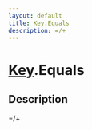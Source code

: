 ```yaml
---
layout: default
title: Key.Equals
description: =/+
---
```

# [Key]({{site.url}}/Pages/Reference/Key.html).Equals

## Description
=/+

